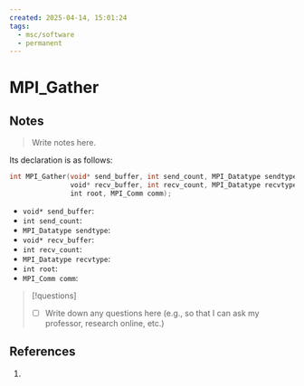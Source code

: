 ```yaml
---
created: 2025-04-14, 15:01:24
tags:
  - msc/software
  - permanent
---
```

# MPI_Gather

## Notes

> Write notes here.

Its declaration is as follows:

```c
int MPI_Gather(void* send_buffer, int send_count, MPI_Datatype sendtype,
               void* recv_buffer, int recv_count, MPI_Datatype recvtype,
               int root, MPI_Comm comm);
```

- `void* send_buffer`:
- `int send_count`:
- `MPI_Datatype sendtype`:
- `void* recv_buffer`:
- `int recv_count`:
- `MPI_Datatype recvtype`:
- `int root`:
- `MPI_Comm comm`:

> [!questions]
> - [ ] Write down any questions here (e.g., so that I can ask my professor, research online, etc.)

## References

1. 
